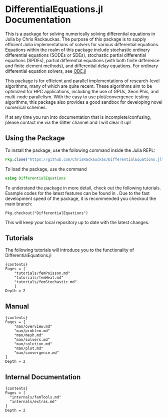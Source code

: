 # DifferentialEquations.jl Documentation

This is a package for solving numerically solving differential equations in Julia by Chris Rackauckas. The purpose of this package is to supply efficient Julia implementations of solvers for various differential equations. Equations within the realm of this package include stochastic ordinary differential equations (SODEs or SDEs), stochastic partial differential equations (SPDEs), partial differential equations (with both finite difference and finite element methods), and differential delay equations. For ordinary differential equation solvers, see [ODE.jl](https://github.com/JuliaLang/ODE.jl)

This package is for efficient and parallel implementations of research-level algorithms, many of which are quite recent. These algorithms aim to be optimized for HPC applications, including the use of GPUs, Xeon Phis, and multi-node parallelism. With the easy to use plot/convergence testing algorithms, this package also provides a good sandbox for developing novel numerical schemes.

If at any time you run into documentation that is incomplete/confusing, please contact me via the Gitter channel and I will clear it up!

## Using the Package

To install the package, use the following command inside the Julia REPL:

```julia
Pkg.clone("https://github.com/ChrisRackauckas/DifferentialEquations.jl")
```

To load the package, use the command

```julia
using DifferentialEquations
```

To understand the package in more detail, check out the following tutorials. Example codes for the latest features can be found in <test/>. Due to the fast development speed of the package, it is recommended you checkout the main branch:

    Pkg.checkout("DifferentialEquations")
    

This will keep your local repository up to date with the latest changes.

## Tutorials

The following tutorials will introduce you to the functionality of DifferentialEquations.jl

    {contents}
    Pages = [
        "tutorials/femPoisson.md"
        "tutorials/femHeat.md"
        "tutorials/femStochastic.md"
        ]
    Depth = 2
    

## Manual

    {contents}
    Pages = [
        "man/overview.md"
        "man/problem.md"
        "man/mesh.md"
        "man/solvers.md"
        "man/solution.md"
        "man/plot.md"
        "man/convergence.md"
    ]
    Depth = 2
    

## Internal Documentation

    {contents}
    Pages = [
      "internals/femTools.md"
      "internals/extras.md"
    ]
    Depth = 2